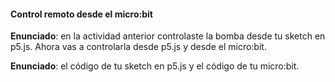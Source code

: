 #### Control remoto desde el micro:bit


**Enunciado**: en la actividad anterior controlaste la bomba desde tu sketch en p5.js. Ahora vas a controlarla desde p5.js y desde el micro:bit.

**Enunciado**: el código de tu sketch en p5.js y el código de tu micro:bit.